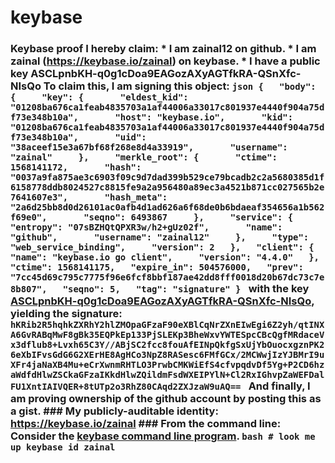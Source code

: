 # keybase
### Keybase proof  I hereby claim:    * I am zainal12 on github.   * I am zainal (https://keybase.io/zainal) on keybase.   * I have a public key ASCLpnbKH-q0g1cDoa9EAGozAXyAGTfkRA-QSnXfc-NIsQo  To claim this, I am signing this object:  ```json {   "body": {     "key": {       "eldest_kid": "01208ba676ca1feab4835703a1af44006a33017c801937e4440f904a75df73e348b10a",       "host": "keybase.io",       "kid": "01208ba676ca1feab4835703a1af44006a33017c801937e4440f904a75df73e348b10a",       "uid": "38aceef15e3a67bf68f268e8d4a33919",       "username": "zainal"     },     "merkle_root": {       "ctime": 1568141172,       "hash": "0037a9fa875ae3c6903f09c9d7dad399b529ce79bcadb2c2a5680385d1f6158778ddb8024527c8815fe9a2a956480a89ec3a4521b871cc027565b2e7641607e3",       "hash_meta": "2a6d25bb8d0d26101ac0afb4d1ad626a6f68de0b6bdaeaf354656a1b562f69e0",       "seqno": 6493867     },     "service": {       "entropy": "07sBZHQtQPXR3w/h2+gUz02f",       "name": "github",       "username": "zainal12"     },     "type": "web_service_binding",     "version": 2   },   "client": {     "name": "keybase.io go client",     "version": "4.4.0"   },   "ctime": 1568141175,   "expire_in": 504576000,   "prev": "7cc45d69c795c7775f96e6fcf8bbf187ae42dd8fff0018d20b67dc73c7e8b807",   "seqno": 5,   "tag": "signature" } ```  with the key [ASCLpnbKH-q0g1cDoa9EAGozAXyAGTfkRA-QSnXfc-NIsQo](https://keybase.io/zainal), yielding the signature:  ``` hKRib2R5hqhkZXRhY2hlZMOpaGFzaF90eXBlCqNrZXnEIwEgi6Z2yh/qtINXA6GvRABqMwF8gBk35EQPkEp133PjSLEKp3BheWxvYWTESpcCBcQgfMRdaceVx3dflub8+Lvxh65C3Y//ABjSC2fcc8fouAfEINpQkfgSxUjYbOuocxgznPK26eXbIFvsGdG6G2XErHE8AgHCo3NpZ8RASesc6FMfGCx/2MCWwjIzYJBMrI9uXFr4jaNaXB4Mu+eCrXwnmRHTLO3PrwbCMKWiEfS4cfvpqdvDf5Yg+P2CD6hzaWdfdHlwZSCkaGFzaIKkdHlwZQildmFsdWXEIPYlN+Cl2RxIGhvpZaWEFDalFU1XntIAIVQER+8tUTp2o3RhZ80CAqd2ZXJzaW9uAQ==  ```  And finally, I am proving ownership of the github account by posting this as a gist.  ### My publicly-auditable identity:  https://keybase.io/zainal  ### From the command line:  Consider the [keybase command line program](https://keybase.io/download).  ```bash # look me up keybase id zainal ```
